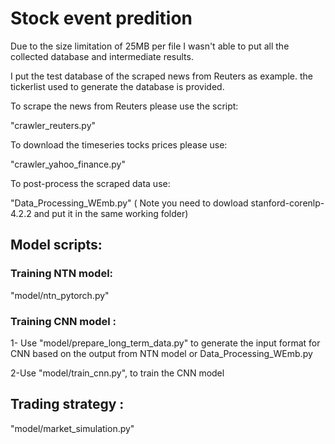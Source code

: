 # Stock event predition
Due to the size limitation of 25MB per file I wasn't able to put all the collected database and intermediate results.

I put the test database of the scraped news from Reuters as example. the tickerlist used to generate the database is provided.

To scrape the news from Reuters please  use the script:

"crawler_reuters.py"
 
To download the timeseries tocks prices please use:

"crawler_yahoo_finance.py"

To post-process the scraped data use:

"Data_Processing_WEmb.py" ( Note you need to dowload stanford-corenlp-4.2.2 and put it in the same working folder)

## Model scripts:

### Training NTN model:

"model/ntn_pytorch.py"

### Training CNN model :

1- Use "model/prepare_long_term_data.py" to generate the input format for CNN based on the output from NTN model or Data_Processing_WEmb.py 

2-Use "model/train_cnn.py", to train the CNN model

## Trading strategy :

"model/market_simulation.py" 


